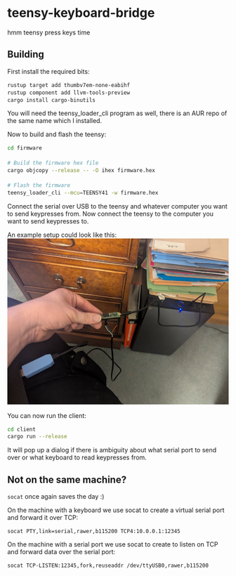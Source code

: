 # teensy-keyboard-bridge
hmm teensy press keys time

## Building

First install the required bits:
```sh
rustup target add thumbv7em-none-eabihf
rustup component add llvm-tools-preview
cargo install cargo-binutils
```

You will need the teensy_loader_cli program as well, there is an AUR repo of the same name which I installed.

Now to build and flash the teensy:
```sh
cd firmware

# Build the firmware hex file
cargo objcopy --release -- -O ihex firmware.hex 

# Flash the firmware
teensy_loader_cli --mcu=TEENSY41 -w firmware.hex
```

Connect the serial over USB to the teensy and whatever computer you want to send keypresses from.
Now connect the teensy to the computer you want to send keypresses to.

An example setup could look like this:
![Image shows a teensy 4.1 connected to one computer via a USB cable and to another via a USB to serial cable](example.jpg)

You can now run the client:
```sh
cd client
cargo run --release
```

It will pop up a dialog if there is ambiguity about what serial port to send over or what keyboard to read keypresses from.

## Not on the same machine?

`socat` once again saves the day :)

On the machine with a keyboard we use socat to create a virtual serial port and forward it over TCP:
```
socat PTY,link=serial,rawer,b115200 TCP4:10.0.0.1:12345
```

On the machine with a serial port we use socat to create to listen on TCP and forward data over the serial port:
```
socat TCP-LISTEN:12345,fork,reuseaddr /dev/ttyUSB0,rawer,b115200
```
